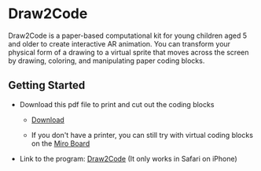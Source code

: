 # Draw2Code

Draw2Code is a paper-based computational kit for young children aged 5 and older to create interactive AR animation. You can transform your physical form of a drawing to a virtual sprite that moves across the screen by drawing, coloring, and manipulating paper coding blocks. 

## Getting Started

- Download this pdf file to print and cut out the coding blocks
  - [Download](https://github.com/hyejinim/draw2code/blob/master/assets/cards/draw2code_coding_cards.pdf)
  
  - If you don't have a printer, you can still try with virtual coding blocks on the [Miro Board](https://miro.com/app/board/o9J_ko0adOg=/)
- Link to the program: [Draw2Code](http://hyejinim.github.io/draw2code) (It only works in Safari on iPhone)

  
